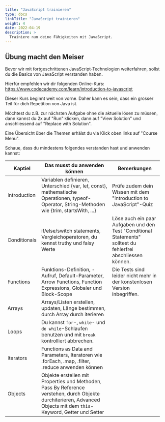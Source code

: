 ```yaml
---
title: "JavaScript trainieren"
type: docs
linkTitle: "JavaScript trainieren"
weight: 4
date: 2022-04-19
description: >
  Trainiere nun deine Fähigkeiten mit JavaScript.
---
```


## Übung macht den Meiser
Bevor wir mit fortgeschrittenen JavaScript-Technologien weiterfahren, sollst du die Basics von JavaScript verstanden haben.

Hierfür empfehlen wir dir folgenden Online-Kurs: https://www.codecademy.com/learn/introduction-to-javascript

Dieser Kurs beginnt weit von vorne. Daher kann es sein, dass ein grosser Teil für dich Repetition von Java ist.

Möchtest du z.B. zur nächsten Aufgabe ohne die aktuelle lösen zu müssen, dann kannst du 2x auf "Run" klicken, dann auf "View Solution" und anschliessend auf "Replace with Solution".

Eine Übersicht über die Themen erhälst du via Klick oben links auf "Course Menu".

Schaue, dass du mindestens folgendes verstanden hast und anwenden kannst:

| Kaptiel        | Das musst du anwenden können | Bemerkungen
| -------------- | ---------------------------- | ------------
| Introduction   | Variablen definieren, Unterschied {var, let, const}, mathematische Operationen, typeof-Operator, String-Methoden wie {trim, startsWith, ...}| Prüfe zudem dein Wissen mit dem "Introduction to JavaScript"-Quiz
| Conditionals   | if/else/switch statements, Vergleichoperatoren, du kennst truthy und falsy Werte | Löse auch ein paar Aufgaben und den Test "Conditional Statements" solltest du fehlerfrei abschliessen können.
| Functions      | Funktions-Definition, -Aufruf, Default-Parameter, Arrow Functions, Function Expressions, Globaler und Block-Scope | Die Tests sind leider nicht mehr in der konstenlosen Version inbegriffen.
| Arrays         | Arrays/Listen erstellen, updaten, Länge bestimmen, durch Array durch iterieren|
| Loops          | Du kannst `for`-, `while`- und `do while`-Schlaufen benutzen und mit `break` kontrolliert abbrechen. |
| Iterators      | Functions as Data and Parameters, Iteratoren wie .forEach, .map, .filter, .reduce anwenden können|
| Objects        | Objekte erstellen mit Properties und Methoden, Pass By Reference verstehen, durch Objekte durchiterieren, Advanced Objects mit dem `this`-Keyword, Getter und Setter |